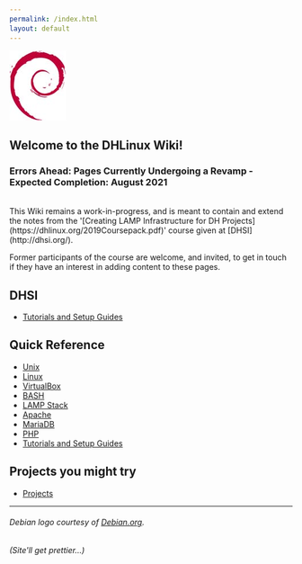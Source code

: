 ```yaml
---
permalink: /index.html
layout: default
---
```


![Debian Logo](assets/images/openlogo-nd-100.jpg "a title")

## Welcome to the DHLinux Wiki!

### Errors Ahead: Pages Currently Undergoing a Revamp - Expected Completion: August 2021
<br/>
This Wiki remains a work-in-progress, and is meant to contain and extend the notes from the '[Creating LAMP Infrastructure for DH Projects](https://dhlinux.org/2019Coursepack.pdf)' course given at [DHSI](http://dhsi.org/).

Former participants of the course are welcome, and invited, to get in touch if they have an interest in adding content to these pages.

DHSI
----

-   [Tutorials and Setup Guides](tutorials/Tutorials%20and%20Setup%20Guides/)

Quick Reference
---------------

-   [Unix](docs/Unix/)
-   [Linux](docs/Linux/)
-   [VirtualBox](docs/VirtualBox/)
-   [BASH](docs/BASH/)
-   [LAMP Stack](docs/LAMP%20Stack/)
-   [Apache](docs/Apache/)
-   [MariaDB](docs/MySQL/)
-   [PHP](docs/PHP/)
-   [Tutorials and Setup Guides](tutorials/Tutorials%20and%20Setup%20Guides/)

Projects you might try
----------------------

-   [Projects](projects/Projects/)

------------------------------------------------------------------------

###### Debian logo courtesy of [Debian.org](https://www.debian.org/).

###### (Site'll get prettier...)
